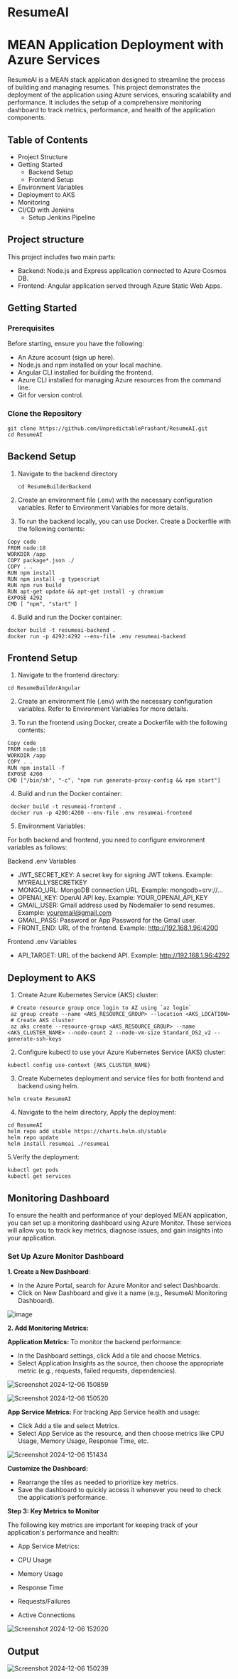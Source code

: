 # ResumeAI

# MEAN Application Deployment with Azure Services

ResumeAI is a MEAN stack application designed to streamline the process of building and managing resumes. This project demonstrates the deployment of the application using Azure services, ensuring scalability and performance. It includes the setup of a comprehensive monitoring dashboard to track metrics, performance, and health of the application components.

## Table of Contents
- Project Structure
- Getting Started
     - Backend Setup
     - Frontend Setup
- Environment Variables
- Deployment to AKS
- Monitoring
- CI/CD with Jenkins
    - Setup Jenkins Pipeline

## Project structure

This project includes two main parts:

- Backend: Node.js and Express application connected to Azure Cosmos DB.
- Frontend: Angular application served through Azure Static Web Apps.

## Getting Started

### Prerequisites

Before starting, ensure you have the following:

- An Azure account (sign up here).
- Node.js and npm installed on your local machine.
- Angular CLI installed for building the frontend.
- Azure CLI installed for managing Azure resources from the command line.
- Git for version control.

### Clone the Repository

```
git clone https://github.com/UnpredictablePrashant/ResumeAI.git
cd ResumeAI
```

## Backend Setup

1. Navigate to the backend directory

    `
     cd ResumeBuilderBackend
    `

3. Create an environment file (.env) with the necessary configuration variables. Refer to Environment Variables for more details.

4. To run the backend locally, you can use Docker. Create a Dockerfile with the following contents:
   
```
Copy code
FROM node:18
WORKDIR /app
COPY package*.json ./
COPY . .
RUN npm install
RUN npm install -g typescript
RUN npm run build
RUN apt-get update && apt-get install -y chromium
EXPOSE 4292
CMD [ "npm", "start" ]
```
4. Build and run the Docker container:

```
docker build -t resumeai-backend .
docker run -p 4292:4292 --env-file .env resumeai-backend
```
## Frontend Setup

1. Navigate to the frontend directory:
   
`
cd ResumeBuilderAngular
`

2. Create an environment file (.env) with the necessary configuration variables. Refer to Environment Variables for more details.
   
3. To run the frontend using Docker, create a Dockerfile with the following contents:
   
 ```
Copy code
FROM node:18
WORKDIR /app
COPY . .
RUN npm install -f
EXPOSE 4200
CMD ["/bin/sh", "-c", "npm run generate-proxy-config && npm start"]
```

4. Build and run the Docker container:
   
 ```
  docker build -t resumeai-frontend .
  docker run -p 4200:4200 --env-file .env resumeai-frontend
 ```

5. Environment Variables:
   
For both backend and frontend, you need to configure environment variables as follows:

 Backend .env Variables
- JWT_SECRET_KEY: A secret key for signing JWT tokens. Example: MYREALLYSECRETKEY
- MONGO_URL: MongoDB connection URL. Example: mongodb+srv://...
- OPENAI_KEY: OpenAI API key. Example: YOUR_OPENAI_API_KEY
- GMAIL_USER: Gmail address used by Nodemailer to send resumes. Example: youremail@gmail.com
- GMAIL_PASS: Password or App Password for the Gmail user.
- FRONT_END: URL of the frontend. Example: http://192.168.1.96:4200

 Frontend .env Variables
- API_TARGET: URL of the backend API. Example: http://192.168.1.96:4292

## Deployment to AKS

1. Create Azure Kubernetes Service (AKS) cluster:
   
```
 # Create resource group once login to AZ using `az login`
 az group create --name <AKS_RESOURCE_GROUP> --location <AKS_LOCATION>
 # Create AKS cluster
 az aks create --resource-group <AKS_RESOURCE_GROUP> --name <AKS_CLUSTER_NAME> --node-count 2 --node-vm-size Standard_DS2_v2 --generate-ssh-keys
```

2. Configure kubectl to use your Azure Kubernetes Service (AKS) cluster:
   
```
kubectl config use-context {AKS_CLUSTER_NAME}
```

3. Create Kubernetes deployment and service files for both frontend and backend using helm.
   
`
 helm create ResumeAI
`

4. Navigate to the helm directory, Apply the deployment:
   
```
cd ResumeAI
helm repo add stable https://charts.helm.sh/stable
helm repo update
helm install resumeai ./resumeai
```

5.Verify the deployment:

```
kubectl get pods
kubectl get services
```

## Monitoring Dashboard

To ensure the health and performance of your deployed MEAN application, you can set up a monitoring dashboard using Azure Monitor. These services will allow you to track key metrics, diagnose issues, and gain insights into your application.

### Set Up Azure Monitor Dashboard

**1. Create a New Dashboard**:

- In the Azure Portal, search for Azure Monitor and select Dashboards.
- Click on New Dashboard and give it a name (e.g., ResumeAI Monitoring Dashboard).

![image](https://github.com/user-attachments/assets/74db26ff-a883-4ec7-ba66-3e48ff06bd45)

**2. Add Monitoring Metrics:**

**Application Metrics:** To monitor the backend performance:

- In the Dashboard settings, click Add a tile and choose Metrics.
- Select Application Insights as the source, then choose the appropriate metric (e.g., requests, failed requests, dependencies).

![Screenshot 2024-12-06 150859](https://github.com/user-attachments/assets/4004106b-d354-4273-a024-8f33ac230fad)


![Screenshot 2024-12-06 150520](https://github.com/user-attachments/assets/cf25c19c-fed4-4ef4-b195-895d97335116)


**App Service Metrics:** For tracking App Service health and usage:

- Click Add a tile and select Metrics.
- Select App Service as the resource, and then choose metrics like CPU Usage, Memory Usage, Response Time, etc.

![Screenshot 2024-12-06 151434](https://github.com/user-attachments/assets/6c7c988f-e86d-409a-91da-3eb555c6a43a)

  
**Customize the Dashboard:**

- Rearrange the tiles as needed to prioritize key metrics.
- Save the dashboard to quickly access it whenever you need to check the application’s performance.

**Step 3: Key Metrics to Monitor**

The following key metrics are important for keeping track of your application's performance and health:

- App Service Metrics:

 - CPU Usage
 - Memory Usage
 - Response Time
 - Requests/Failures
 - Active Connections

![Screenshot 2024-12-06 152020](https://github.com/user-attachments/assets/c3487891-9b19-4f8b-a422-2e77af66e74e)

## Output

![Screenshot 2024-12-06 150239](https://github.com/user-attachments/assets/98d2234e-3e92-47f4-849d-b6f8a70635b8)







